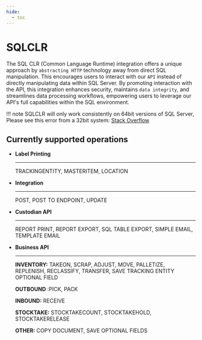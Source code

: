 ```yaml
---
hide:
  - toc
---
```


# SQLCLR
<!-- ![alt text](image.jpg) -->

The SQL CLR (Common Language Runtime) integration offers a unique approach by `abstracting HTTP` technology away from direct SQL manipulation. 
This encourages users to interact with our `API` instead of directly manipulating data within SQL Server.
By promoting interaction with the API, this integration enhances security, maintains `data integrity`, and streamlines data processing workflows, empowering users to leverage our API's full capabilities within the SQL environment.

!!! note 
	SQLCLR will only work consistently on 64bit versions of SQL Server, Please see this error from a 32bit system: [Stack Overflow](https://stackoverflowteams.com/c/granitewms/questions/653)

## Currently supported operations

<div class="grid cards" markdown>

-   __Label Printing__

    ---

    TRACKINGENTITY, MASTERITEM, LOCATION

-   __Integration__

    ---

    POST, POST TO ENDPOINT, UPDATE

-   __Custodian API__

    ---

    REPORT PRINT, REPORT EXPORT, SQL TABLE EXPORT, SIMPLE EMAIL, TEMPLATE EMAIL

-   __Business API__

    ---

    **INVENTORY:** TAKEON, SCRAP, ADJUST, MOVE, PALLETIZE, REPLENISH, RECLASSIFY, TRANSFER, SAVE TRACKING ENTITY OPTIONAL FIELD

    **OUTBOUND** :PICK, PACK

    **INBOUND:** RECEIVE

    **STOCKTAKE:** STOCKTAKECOUNT, STOCKTAKEHOLD, STOCKTAKERELEASE

    **OTHER:** COPY DOCUMENT, SAVE OPTIONAL FIELDS

</div>
